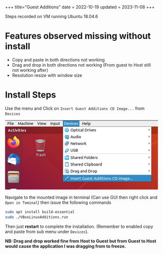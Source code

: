 +++
title="Guest Additions"
date = 2022-10-19
updated = 2023-11-08
+++

Steps recorded on VM running Ubuntu 18.04.6

# Features observed missing without install

- Copy and paste in both directions not working
- Drag and drop in both directions not working (From guest to Host still not working after)
- Resolution resize with window size

# Install Steps

Use the menu and Click on `Insert Guest Additions CD Image...` from `Devices`

![Insert Guest Additions CD Image](mount_image.png)

Navigate to the mounted image in terminal (Can use GUI then right click and `Open in Teminal`) then issue the following
commands

```sh
sudo apt install build-essential
sudo ./VBoxLinuxAdditions.run
```

Then just **restart** to complete the installation. (Remember to enabled copy and paste from sub menu under `Devices`).

**NB: Drag and drop worked fine from Host to Guest but from Guest to Host would cause the application I was dragging
from to freeze.**